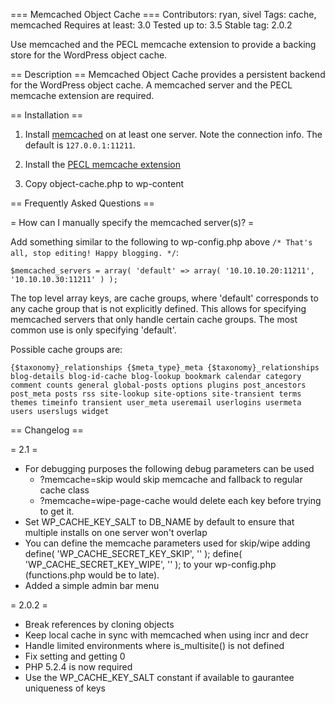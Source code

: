 === Memcached Object Cache ===
Contributors: ryan, sivel
Tags: cache, memcached
Requires at least: 3.0
Tested up to: 3.5
Stable tag: 2.0.2

Use memcached and the PECL memcache extension to provide a backing store for the WordPress object cache.

== Description ==
Memcached Object Cache provides a persistent backend for the WordPress object cache. A memcached server and the PECL memcache extension are required.

== Installation ==
1. Install [memcached](http://danga.com/memcached) on at least one server. Note the connection info. The default is `127.0.0.1:11211`.

1. Install the [PECL memcache extension](http://pecl.php.net/package/memcache)

1. Copy object-cache.php to wp-content

== Frequently Asked Questions ==

= How can I manually specify the memcached server(s)? =

Add something similar to the following to wp-config.php above `/* That's all, stop editing! Happy blogging. */`:

`
$memcached_servers = array(
	'default' => array(
		'10.10.10.20:11211',
		'10.10.10.30:11211'
	)
);
`

The top level array keys, are cache groups, where 'default' corresponds to any cache group that is not explicitly defined. This allows for specifying memcached servers that only handle certain cache groups. The most common use is only specifying 'default'.

Possible cache groups are:

`
{$taxonomy}_relationships
{$meta_type}_meta
{$taxonomy}_relationships
blog-details
blog-id-cache
blog-lookup
bookmark
calendar
category
comment
counts
general
global-posts
options
plugins
post_ancestors
post_meta
posts
rss
site-lookup
site-options
site-transient
terms
themes
timeinfo
transient
user_meta
useremail
userlogins
usermeta
users
userslugs
widget
`

== Changelog ==

= 2.1 =
* For debugging purposes the following debug parameters can be used
	- ?memcache=skip would skip memcache and fallback to regular cache class
	- ?memcache=wipe-page-cache would delete each key before trying to get it.
* Set WP_CACHE_KEY_SALT to DB_NAME by default to ensure that multiple installs on one server won't overlap
* You can define the memcache parameters used for skip/wipe adding
	define( 'WP_CACHE_SECRET_KEY_SKIP', '<your-secret-skip-parameter>' );
	define( 'WP_CACHE_SECRET_KEY_WIPE', '<your-secret-wipe-parameter>' );
  to your wp-config.php (functions.php would be to late).
* Added a simple admin bar menu

= 2.0.2 =
* Break references by cloning objects
* Keep local cache in sync with memcached when using incr and decr
* Handle limited environments where is_multisite() is not defined
* Fix setting and getting 0
* PHP 5.2.4 is now required
* Use the WP_CACHE_KEY_SALT constant if available to gaurantee uniqueness of keys
